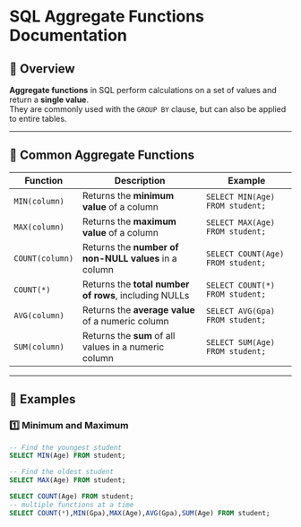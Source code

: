 # SQL Aggregate Functions Documentation

## 📘 Overview
**Aggregate functions** in SQL perform calculations on a set of values and return a **single value**.  
They are commonly used with the `GROUP BY` clause, but can also be applied to entire tables.

---

## 🧩 Common Aggregate Functions

| Function | Description | Example |
|----------|-------------|---------|
| `MIN(column)` | Returns the **minimum value** of a column | `SELECT MIN(Age) FROM student;` |
| `MAX(column)` | Returns the **maximum value** of a column | `SELECT MAX(Age) FROM student;` |
| `COUNT(column)` | Returns the **number of non-NULL values** in a column | `SELECT COUNT(Age) FROM student;` |
| `COUNT(*)` | Returns the **total number of rows**, including NULLs | `SELECT COUNT(*) FROM student;` |
| `AVG(column)` | Returns the **average value** of a numeric column | `SELECT AVG(Gpa) FROM student;` |
| `SUM(column)` | Returns the **sum** of all values in a numeric column | `SELECT SUM(Age) FROM student;` |

---

## 🧠 Examples

### 1️⃣ Minimum and Maximum

```sql
-- Find the youngest student
SELECT MIN(Age) FROM student;

-- Find the oldest student
SELECT MAX(Age) FROM student;

SELECT COUNT(Age) FROM student;
-- multiple functions at a time
SELECT COUNT(*),MIN(Gpa),MAX(Age),AVG(Gpa),SUM(Age) FROM student;
